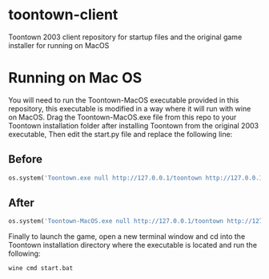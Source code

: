 # toontown-client

Toontown 2003 client repository for startup files and the original game installer for running on MacOS

# Running on Mac OS

You will need to run the Toontown-MacOS executable provided in this repository,
this executable is modified in a way where it will run with wine on MacOS.
Drag the Toontown-MacOS.exe file from this repo to your Toontown installation folder after installing Toontown from the original 2003 executable, Then edit the start.py file and replace the following line:

## Before

```python
os.system('Toontown.exe null http://127.0.0.1/toontown http://127.0.0.1 http://127.0.0.1 0 "-OGL -windowed -allow_hw_midi -show_fps"')
```

## After

```python
os.system('Toontown-MacOS.exe null http://127.0.0.1/toontown http://127.0.0.1 http://127.0.0.1 0 "-OGL -windowed -allow_hw_midi -show_fps"')
```

Finally to launch the game, open a new terminal window and cd into the
Toontown installation directory where the executable is located and run the following:

```
wine cmd start.bat
```
